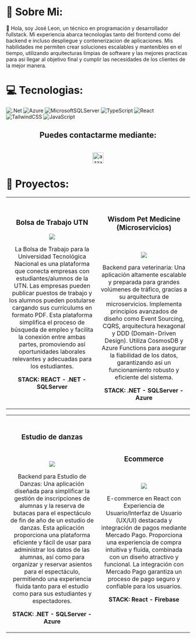 # 💫 Sobre Mi:
🚀 Hola, soy José Leon, un técnico en programación y desarrollador fullstack. Mi experiencia abarca tecnologias tanto del frontend como del backend e incluso despliegue y contenerizacion de aplicaciones. Mis habilidades me permiten crear soluciones escalables y mantenibles en el tiempo, utilizando arquitecturas limpias de software y las mejores practicas para asi llegar al objetivo final y cumplir las necesidades de los clientes de la mejor manera.



# 💻 Tecnologias:
![.Net](https://img.shields.io/badge/.NET-5C2D91?style=for-the-badge&logo=.net&logoColor=white) ![Azure](https://img.shields.io/badge/azure-%230072C6.svg?style=for-the-badge&logo=microsoftazure&logoColor=white)
![MicrosoftSQLServer](https://img.shields.io/badge/Microsoft%20SQL%20Server-CC2927?style=for-the-badge&logo=microsoft%20sql%20server&logoColor=white) ![TypeScript](https://img.shields.io/badge/typescript-%23007ACC.svg?style=for-the-badge&logo=typescript&logoColor=white)
![React](https://img.shields.io/badge/react-%2320232a.svg?style=for-the-badge&logo=react&logoColor=%2361DAFB)
![TailwindCSS](https://img.shields.io/badge/tailwindcss-%2338B2AC.svg?style=for-the-badge&logo=tailwind-css&logoColor=white) ![JavaScript](https://img.shields.io/badge/javascript-%23323330.svg?style=for-the-badge&logo=javascript&logoColor=%23F7DF1E) 

  <h2 align="center">Puedes contactarme mediante:</h2>
    <p align="center">
      <br/>
      <a href="https://www.linkedin.com/in/joseleoncaceresmusso" target="blank"><img align="center"
         src="https://img.shields.io/badge/linkedin-%231DA1F2.svg?style=for-the-badge&logo=linkedin&logoColor=white"
         alt="azzar" height="30"/></a>
    </p>

# 📘 Proyectos:

<table>
<tr>
<td width="50%">
<h3 align="center">Bolsa de Trabajo UTN</h3>
<div align="center">
<p>
<a href="[https://github.com/ArisGuimera/Android-Expert-Intermedio](https://github.com/joseleonn/Bolsa-de-Trabajo-UTN.git)" target="_blank">
<img src="https://img.shields.io/badge/CÓDIGO-ff9?style=for-the-badge&logo=github&logoColor=black">
</a>
</p>
<p>La Bolsa de Trabajo para la Universidad Tecnológica Nacional es una plataforma que conecta empresas con estudiantes/alumnos de la UTN. Las empresas pueden publicar puestos de trabajo y los alumnos pueden postularse cargando sus currículums en formato PDF. Esta plataforma simplifica el proceso de búsqueda de empleo y facilita la conexión entre ambas partes, promoviendo así oportunidades laborales relevantes y adecuadas para los estudiantes.
</p>
  <p><strong>STACK: REACT - .NET - SQLServer </strong>
</p>
</div>
                                                                                      
</td >       

<td width="50%">
               <br>
<h3 align="center">Wisdom Pet Medicine (Microservicios)</h3>
<div align="center">                                       
<br>
<p>
<a href="https://github.com/joseleonn/WisdomPetMedicine-Microservices.git" target="_blank">
<img src="https://img.shields.io/badge/C%C3%93DIGO-80ffaa?style=for-the-badge&logo=github&logoColor=black">
</a>
</p>
</p>Backend para veterinaria: Una aplicación altamente escalable y preparada para grandes volúmenes de tráfico, gracias a su arquitectura de microservicios. Implementa principios avanzados de diseño como Event Sourcing, CQRS, arquitectura hexagonal y DDD (Domain-Driven Design). Utiliza CosmosDB y Azure Functions para asegurar la fiabilidad de los datos, garantizando así un funcionamiento robusto y eficiente del sistema.

</p>
<p><strong>STACK: .NET - SQLServer - Azure </strong>
</p>
</div>
</td>  
</table> 

<table>
  <td width="50%">
               <br>
<h3 align="center">Estudio de danzas</h3>
<div align="center">                                       
<br>
<p>
<a href="https://github.com/joseleonn/Backend_EstudioDeDanzas.git" target="_blank">
<img src="https://img.shields.io/badge/C%C3%93DIGO-80ffaa?style=for-the-badge&logo=github&logoColor=black">
</a>
</p>
Backend para Estudio de Danzas: Una aplicación diseñada para simplificar la gestión de inscripciones de alumnas y la reserva de butacas para el espectáculo de fin de año de un estudio de danzas. Esta aplicación proporciona una plataforma eficiente y fácil de usar para administrar los datos de las alumnas, así como para organizar y reservar asientos para el espectáculo, permitiendo una experiencia fluida tanto para el estudio como para sus estudiantes y espectadores.
</p>
<p><strong>STACK: .NET - SQLServer - Azure </strong></p>
</div>
</td> 


<td width="50%" >
               <br>
<h3 align="center">Ecommerce</h3>
<div align="center">                                       
<br>
<p>
<a href="https://github.com/joseleonn/Ecommerce_Firebase.git" target="_blank">
<img src="https://img.shields.io/badge/C%C3%93DIGO-80ffaa?style=for-the-badge&logo=github&logoColor=black">
</a>
</p>
E-commerce en React con Experiencia de Usuario/Interfaz de Usuario (UX/UI) destacada y integración de pagos mediante Mercado Pago. Proporciona una experiencia de compra intuitiva y fluida, combinada con un diseño atractivo y funcional. La integración con Mercado Pago garantiza un proceso de pago seguro y confiable para los usuarios.
</p>
<p><strong>STACK: React - Firebase </strong>
</p>
</div>
</td> 
</table>


